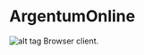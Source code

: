 # ArgentumOnline
![alt tag](http://foro.comunidadargentum.com/images/dragonbyte_mmogaming/misc/vbulletin4_logo.png)
Browser client.
